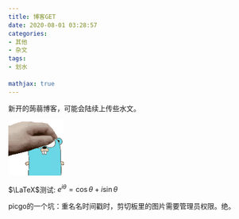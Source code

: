 ```yaml
---
title: 博客GET
date: 2020-08-01 03:28:57
categories:
- 其他
- 杂文
tags: 
- 划水

mathjax: true
---
```

新开的蒟蒻博客，可能会陆续上传些水文。

![](https://raw.githubusercontent.com/144026/rsrc/master/img/20200922111506.gif)

$\LaTeX$测试:
$e^{i \theta} = \cos{\theta} + i\sin{\theta}$


picgo的一个坑：重名名时间戳时，剪切板里的图片需要管理员权限。绝。
